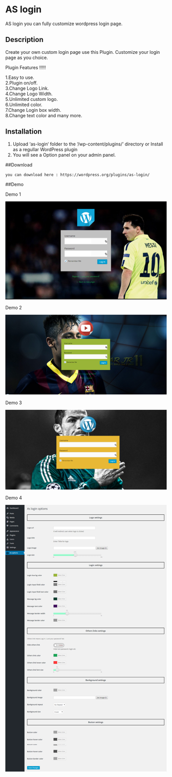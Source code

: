 # AS login
AS login you can fully customize wordpress login page.

## Description

Create your own custom login page use this Plugin. Customize your login page as you choice.

Plugin Features !!!!!

1.Easy to use.<br />
2.Plugin on/off.<br />
3.Change Logo Link.<br />
4.Change Logo Width.<br />
5.Unlimited custom logo.<br />
6.Unlimited color.<br />
7.Change Login box width.<br />
8.Change text color and many more.


## Installation

1. Upload ‘as-login‘ folder to the ‘/wp-content/plugins/’ directory or Install as a regullar WordPress plugin
2. You will see a Option panel on your admin panel.

##Download

```
you can download here : https://wordpress.org/plugins/as-login/
```

##Demo

Demo 1

![Screenshot](https://github.com/anuislam/As-login/blob/master/img/Capture.PNG)

Demo 2

![Screenshot](https://github.com/anuislam/As-login/blob/master/img/Capturethree.PNG)

Demo 3

![Screenshot](https://github.com/anuislam/As-login/blob/master/img/Capturetwo.PNG)

Demo 4

![Screenshot](https://github.com/anuislam/As-login/blob/master/img/As%20login%20%E2%80%B9%20new%20pkgin%20%E2%80%94%20WordPress.png)

